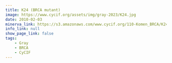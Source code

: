 ```yaml
---
title: K24 (BRCA mutant)
image: https://www.cycif.org/assets/img/gray-2023/K24.jpg
date: 2010-02-03
minerva_link: https://s3.amazonaws.com/www.cycif.org/110-Komen_BRCA/K24/index.html
info_link: null
show_page_link: false
tags:
    - Gray
    - BRCA
    - CyCIF
---
```

